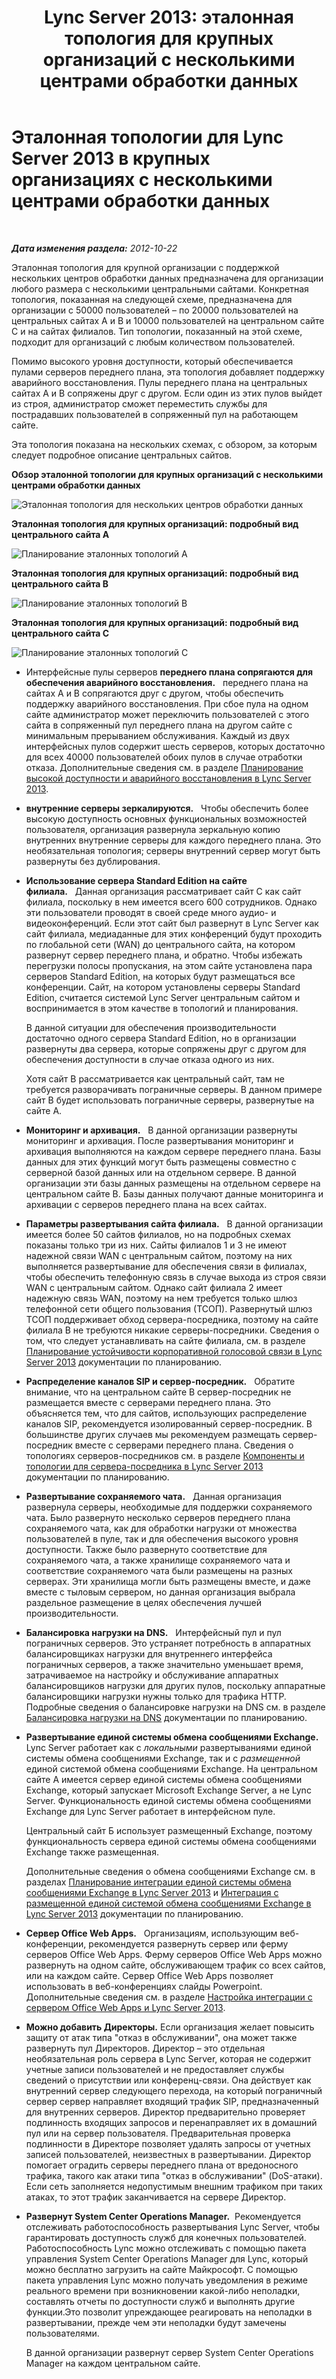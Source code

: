 ﻿---
title: 'Lync Server 2013: эталонная топология для крупных организаций с несколькими центрами обработки данных'
TOCTitle: Эталонная топология для крупных организаций с несколькими центрами обработки данных
ms:assetid: 9a6aeae6-629b-49e6-9804-7ef369d7c3dc
ms:mtpsurl: https://technet.microsoft.com/ru-ru/library/Gg398797(v=OCS.15)
ms:contentKeyID: 49310631
ms.date: 05/19/2016
mtps_version: v=OCS.15
ms.translationtype: HT
---

# Эталонная топологии для Lync Server 2013 в крупных организациях с несколькими центрами обработки данных

 

_**Дата изменения раздела:** 2012-10-22_

Эталонная топология для крупной организации с поддержкой нескольких центров обработки данных предназначена для организации любого размера с несколькими центральными сайтами. Конкретная топология, показанная на следующей схеме, предназначена для организации с 50000 пользователей – по 20000 пользователей на центральных сайтах A и B и 10000 пользователей на центральном сайте C и на сайтах филиалов. Тип топологии, показанный на этой схеме, подходит для организаций с любым количеством пользователей.

Помимо высокого уровня доступности, который обеспечивается пулами серверов переднего плана, эта топология добавляет поддержку аварийного восстановления. Пулы переднего плана на центральных сайтах A и B сопряжены друг с другом. Если один из этих пулов выйдет из строя, администратор сможет переместить службы для пострадавших пользователей в сопряженный пул на работающем сайте.

Эта топология показана на нескольких схемах, с обзором, за которым следует подробное описание центральных сайтов.

**Обзор эталонной топологии для крупных организаций с несколькими центрами обработки данных**

![Эталонная топология для нескольких центров обработки данных](images/Gg398797.471e1ce9-be11-44b9-9f4a-59e0551b7b30(OCS.15).jpg "Эталонная топология для нескольких центров обработки данных")

**Эталонная топология для крупных организаций: подробный вид центрального сайта А**

![Планирование эталонных топологий A](images/Gg398797.dab33f19-e77b-42da-9047-858fb9851264(OCS.15).jpg "Планирование эталонных топологий A")

**Эталонная топология для крупных организаций: подробный вид центрального сайта B**

![Планирование эталонных топологий B](images/Gg398797.5ccaf1d4-bd53-4cb7-96fe-723147334e7f(OCS.15).jpg "Планирование эталонных топологий B")

**Эталонная топология для крупных организаций: подробный вид центрального сайта C**

![Планирование эталонных топологий C](images/Gg398797.7238ca40-340c-491f-b497-ddc2665dadb6(OCS.15).jpg "Планирование эталонных топологий C")

  - Интерфейсные пулы серверов **переднего плана сопрягаются для обеспечения аварийного восстановления.**   переднего плана на сайтах A и B сопрягаются друг с другом, чтобы обеспечить поддержку аварийного восстановления. При сбое пула на одном сайте администратор может переключить пользователей с этого сайта в сопряженный пул переднего плана на другом сайте с минимальным прерыванием обслуживания. Каждый из двух интерфейсных пулов содержит шесть серверов, которых достаточно для всех 40000 пользователей обоих пулов в случае отработки отказа. Дополнительные сведения см. в разделе [Планирование высокой доступности и аварийного восстановления в Lync Server 2013](lync-server-2013-planning-for-high-availability-and-disaster-recovery.md).

  - **внутренние серверы зеркалируются.**   Чтобы обеспечить более высокую доступность основных функциональных возможностей пользователя, организация развернула зеркальную копию внутренних внутренние серверы для каждого переднего плана. Это необязательная топология; серверы внутренний сервер могут быть развернуты без дублирования.

  - **Использование сервера Standard Edition на сайте филиала.**   Данная организация рассматривает сайт C как сайт филиала, поскольку в нем имеется всего 600 сотрудников. Однако эти пользователи проводят в своей среде много аудио- и видеоконференций. Если этот сайт был развернут в Lync Server как сайт филиала, медиаданные для этих конференций будут проходить по глобальной сети (WAN) до центрального сайта, на котором развернут сервер переднего плана, и обратно. Чтобы избежать перегрузки полосы пропускания, на этом сайте установлена пара серверов Standard Edition, на которых будут размещаться все конференции. Сайт, на котором установлены серверы Standard Edition, считается системой Lync Server центральным сайтом и воспринимается в этом качестве в топологий и планирования.
    
    В данной ситуации для обеспечения производительности достаточно одного сервера Standard Edition, но в организации развернуты два сервера, которые сопряжены друг с другом для обеспечения доступности в случае отказа одного из них.
    
    Хотя сайт В рассматривается как центральный сайт, там не требуется разворачивать пограничные серверы. В данном примере сайт В будет использовать пограничные серверы, развернутые на сайте А.

  - **Мониторинг и архивация.**   В данной организации развернуты мониторинг и архивация. После развертывания мониторинг и архивация выполняются на каждом сервере переднего плана. Базы данных для этих функций могут быть размещены совместно с серверной базой данных или на отдельном сервере. В данной организации эти базы данных размещены на отдельном сервере на центральном сайте B. Базы данных получают данные мониторинга и архивации с серверов переднего плана на всех сайтах.

  - **Параметры развертывания сайта филиала.**   В данной организации имеется более 50 сайтов филиалов, но на подробных схемах показаны только три из них. Сайты филиалов 1 и 3 не имеют надежной связи WAN с центральным сайтом, поэтому на них выполняется развертывание для обеспечения связи в филиалах, чтобы обеспечить телефонную связь в случае выхода из строя связи WAN с центральным сайтом. Однако сайт филиала 2 имеет надежную связь WAN, поэтому на нем требуется только шлюз телефонной сети общего пользования (ТСОП). Развернутый шлюз ТСОП поддерживает обход сервера-посредника, поэтому на сайте филиала B не требуются никакие серверы-посредники. Сведения о том, что следует устанавливать на сайте филиала, см. в разделе [Планирование устойчивости корпоративной голосовой связи в Lync Server 2013](lync-server-2013-planning-for-enterprise-voice-resiliency.md) документации по планированию.

  - **Распределение каналов SIP и сервер-посредник.**   Обратите внимание, что на центральном сайте B сервер-посредник не размещается вместе с серверами переднего плана. Это объясняется тем, что для сайтов, использующих распределение каналов SIP, рекомендуется изолированный сервер-посредник. В большинстве других случаев мы рекомендуем размещать сервер-посредник вместе с серверами переднего плана. Сведения о топологиях серверов-посредников см. в разделе [Компоненты и топологии для сервера-посредника в Lync Server 2013](lync-server-2013-components-and-topologies-for-mediation-server.md) документации по планированию.

  - **Развертывание сохраняемого чата.**   Данная организация развернула серверы, необходимые для поддержки сохраняемого чата. Было развернуто несколько серверов переднего плана сохраняемого чата, как для обработки нагрузки от множества пользователей в пуле, так и для обеспечения высокого уровня доступности. Также было развернуто соответствие для сохраняемого чата, а также хранилище сохраняемого чата и соответствие сохраняемого чата были размещены на разных серверах. Эти хранилища могли быть размещены вместе, и даже вместе с тыловым сервером, но данная организация выбрала раздельное размещение в целях обеспечения лучшей производительности.

  - **Балансировка нагрузки на DNS.**   Интерфейсный пул и пул пограничных серверов. Это устраняет потребность в аппаратных балансировщиках нагрузки для внутреннего интерфейса пограничных серверов, а также значительно уменьшает время, затрачиваемое на настройку и обслуживание аппаратных балансировщиков нагрузки для других пулов, поскольку аппаратные балансировщики нагрузки нужны только для трафика HTTP. Подробные сведения о балансировке нагрузки на DNS см. в разделе [Балансировка нагрузки на DNS](lync-server-2013-dns-load-balancing.md) документации по планированию.

  - **Развертывание единой системы обмена сообщениями Exchange.**   Lync Server работает как с *локальными* развертываниями единой системы обмена сообщениями Exchange, так и с *размещенной* единой системой обмена сообщениями Exchange. На центральном сайте А имеется сервер единой системы обмена сообщениями Exchange, который запускает Microsoft Exchange Server, а не Lync Server. Функциональность единой системы обмена сообщениями Exchange для Lync Server работает в интерфейсном пуле.
    
    Центральный сайт Б использует размещенный Exchange, поэтому функциональность сервера единой системы обмена сообщениями Exchange также размещенная.
    
    Дополнительные сведения о обмена сообщениями Exchange см. в разделах [Планирование интеграции единой системы обмена сообщениями Exchange в Lync Server 2013](lync-server-2013-planning-for-exchange-unified-messaging-integration.md) и [Интеграция с размещенной единой системой обмена сообщениями Exchange в Lync Server 2013](lync-server-2013-hosted-exchange-unified-messaging-integration.md) документации по планированию.

  - **Сервер Office Web Apps.**   Организациям, использующим веб-конференции, рекомендуется развернуть сервер или ферму серверов Office Web Apps. Ферму серверов Office Web Apps можно развернуть на одном сайте, обслуживающем трафик со всех сайтов, или на каждом сайте. Сервер Office Web Apps позволяет использовать в веб-конференциях слайды Powerpoint. Дополнительные сведения см. в разделе [Настройка интеграции с сервером Office Web Apps и Lync Server 2013](lync-server-2013-enabling-office-web-apps-server-and-lync-server-2013.md).

  - **Можно добавить Директоры.** Если организация желает повысить защиту от атак типа "отказ в обслуживании", она может также развернуть пул Директоров. Директор – это отдельная необязательная роль сервера в Lync Server, которая не содержит учетные записи пользователей и не предоставляет службы сведений о присутствии или конференц-связи. Она действует как внутренний сервер следующего перехода, на который пограничный сервер сервер направляет входящий трафик SIP, предназначенный для внутренних серверов. Директор предварительно проверяет подлинность входящих запросов и перенаправляет их в домашний пул или на сервер пользователя. Предварительная проверка подлинности в Директоре позволяет удалять запросы от учетных записей пользователей, неизвестных в развертывании. Директор помогает оградить серверы переднего плана от вредоносного трафика, такого как атаки типа "отказ в обслуживании" (DoS-атаки). Если сеть заполняется недопустимым внешним трафиком при таких атаках, то этот трафик заканчивается на сервере Директор.

  - **Развернут System Center Operations Manager.**  Рекомендуется отслеживать работоспособность развертывания Lync Server, чтобы гарантировать доступность служб для конечных пользователей. Работоспособность Lync можно отслеживать с помощью пакета управления System Center Operations Manager для Lync, который можно бесплатно загрузить на сайте Майкрософт. С помощью пакета управления Lync можно получать уведомления в режиме реального времени при возникновении какой-либо неполадки, составлять отчеты по доступности служб и выполнять другие функции.Это позволит упреждающее реагировать на неполадки в развертывании, прежде чем эти неполадки будут замечены пользователями.
    
    В данной организации развернут сервер System Center Operations Manager на каждом центральном сайте.

